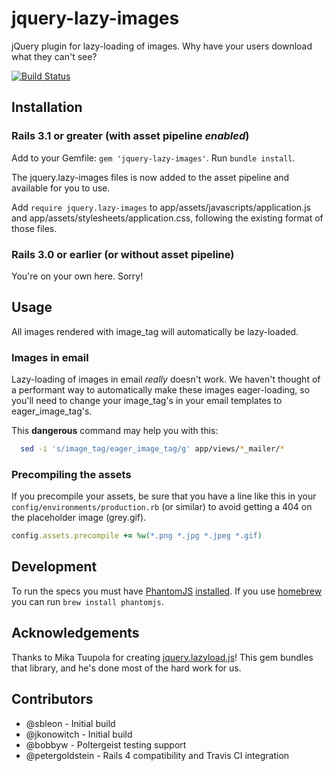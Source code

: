# jquery-lazy-images

jQuery plugin for lazy-loading of images. Why have your users download what they can't see?

[![Build Status](https://travis-ci.org/singlebrook/jquery-lazy-images.png)](https://travis-ci.org/singlebrook/jquery-lazy-images)

## Installation

### Rails 3.1 or greater (with asset pipeline *enabled*)

Add to your Gemfile: `gem 'jquery-lazy-images'`. Run `bundle install`.

The jquery.lazy-images files is now added to the asset pipeline and available for you to use.

Add `require jquery.lazy-images` to app/assets/javascripts/application.js and app/assets/stylesheets/application.css, following the existing format of those files.

### Rails 3.0 or earlier (or without asset pipeline)

You're on your own here. Sorry!

## Usage

All images rendered with image_tag will automatically be lazy-loaded.

### Images in email

Lazy-loading of images in email *really* doesn't work. We haven't thought of a performant way
to automatically make these images eager-loading, so you'll need to change your image_tag's in
your email templates to eager_image_tag's.

This **dangerous** command may help you with this:

```bash
  sed -i 's/image_tag/eager_image_tag/g' app/views/*_mailer/*
```

### Precompiling the assets

If you precompile your assets, be sure that you have a line like this in your `config/environments/production.rb` (or similar) to avoid getting a 404 on the placeholder image (grey.gif).

```ruby
config.assets.precompile += %w(*.png *.jpg *.jpeg *.gif)
```

## Development

To run the specs you must have [PhantomJS](http://phantomjs.org/) [installed](http://phantomjs.org/build.html).
If you use [homebrew](http://mxcl.github.com/homebrew/) you can run `brew install phantomjs`.

## Acknowledgements

Thanks to Mika Tuupola for creating [jquery.lazyload.js](http://www.appelsiini.net/projects/lazyload)! This gem bundles that library, and he's done most of the hard work for us.

## Contributors

* @sbleon - Initial build
* @jkonowitch - Initial build
* @bobbyw - Poltergeist testing support
* @petergoldstein - Rails 4 compatibility and Travis CI integration
